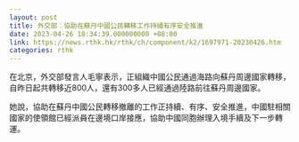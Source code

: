 ```yaml
---
layout: post
title: 外交部︰協助在蘇丹中國公民轉移工作持續有序安全推進
date: 2023-04-26 18:34:39.000000000 +08:00
link: https://news.rthk.hk/rthk/ch/component/k2/1697971-20230426.htm
categories: rthk
---
```


在北京，外交部發言人毛寧表示，正組織中國公民通過海路向蘇丹周邊國家轉移，自昨日起共轉移近800人，還有300多人已經通過陸路前往蘇丹周邊國家。

她說，協助在蘇丹中國公民轉移撤離的工作正持續、有序、安全推進，中國駐相關國家的使領館已經派員在邊境口岸接應，協助中國同胞辦理入境手續及下一步轉運。
